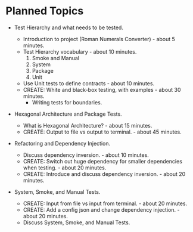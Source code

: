 # Planned Topics #
* Test Hierarchy and what needs to be tested.

  * Introduction to project (Roman Numerals Converter) - about 5 minutes.
  * Test Hierarchy vocabulary - about 10 minutes.
    1. Smoke and Manual
    2. System
    3. Package
    4. Unit
  * Use Unit tests to define contracts - about 10 minutes.
  * CREATE: White and black-box testing, with examples - about 30 minutes.
    * Writing tests for boundaries.
* Hexagonal Architecture and Package Tests.
  * What is Hexagonal Architecture? - about 15 minutes.
  * CREATE: Output to file vs output to terminal. - about 45 minutes.
* Refactoring and Dependency Injection.
  * Discuss dependency inversion. - about 10 minutes.
  * CREATE: Switch out huge dependency for smaller dependencies when testing. - about 20 minutes.
  * CREATE: Introduce and discuss dependency inversion. - about 20 minutes.
* System, Smoke, and Manual Tests.
  * CREATE: Input from file vs input from terminal. - about 20 minutes.
  * CREATE: Add a config json and change dependency injection. - about 20 minutes.
  * Discuss System, Smoke, and Manual Tests.


